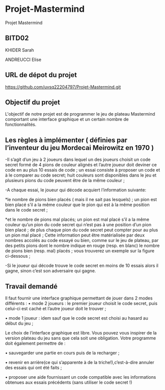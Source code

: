 # Projet-Mastermind
Projet Mastermind

## BITD02
KHIDER Sarah

ANDREUCCI Elise

## URL de dépot du projet 
https://github.com/uvsq22204797/Projet-Mastermind.git

## Objectif du projet
L'objectif de notre projet est de programmer le jeu de plateau Mastermind comportant une interface graphique et un certain nombre de fonctionnalités.

## Les règles à implémenter ( définies par l’inventeur du jeu Mordecai Meirowitz en 1970 ) 
-Il s’agit d’un jeu à 2 joueurs dans lequel un des joueurs choisit un code secret formé de 4 pions de couleur alignés et l’autre joueur doit deviner ce code en au plus 10 essais de code ; un essai consiste à proposer un code et à le comparer au code secret; huit couleurs sont disponibles dans le jeu et
plusieurs pions du code peuvent être de la même couleur ;

-A chaque essai, le joueur qui décode acquiert l’information suivante:

*le nombre de pions bien placés ( mais il ne sait pas lesquels) ; un pion est bien placé s’il a la même couleur que le pion qui est à la même position dans le code secret ;

*et le nombre de pions mal placés; un pion est mal placé s’il a la même couleur qu’un pion du code secret qui n’est pas à une position d’un pion bien placé ; de plus chaque pion du code secret peut compter pour au plus un pion mal placé ;
Cette information peut être matérialisée par deux nombres accolés au code essayé ou bien, comme sur le jeu de plateau, par des petits pions dont le nombre indique en rouge (resp. en blanc) le nombre de pions bien (resp. mal) placés ; vous trouverez un exemple sur la figure ci-dessous ;

-Si le joueur qui décode trouve le code secret en moins de 10 essais alors il gagne, sinon c’est son adversaire qui gagne.

## Travail demandé
Il faut fournir une interface graphique permettant de jouer dans 2 modes différents :
  • mode 2 joueurs : le premier joueur choisit le code secret, puis celui-ci est caché et l’autre joueur doit le trouver ;
  
  • mode 1 joueur : idem sauf que le code secret est choisi au hasard au début du jeu ;
  
  Le choix de l’interface graphique est libre. Vous pouvez vous inspirer de la version plateau du jeu sans que cela soit une obligation.
  Votre programme doit également permettre de :
  
  • sauvegarder une partie en cours puis de la recharger ;
  
  • revenir en arrière(ce qui s’apparente à de la triche!),c’est-à-dire annuler des essais qui ont été faits ;
  
  • proposer une aide fournissant un code compatible avec les informations obtenues aux essais précédents (sans utiliser le code secret !) 






